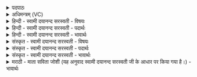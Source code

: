 <details><summary>पदपाठः</summary>

त्वाम्। अ॒ग्ने॒। वृ॒ण॒ते॒। ब्रा॒ह्म॒णाः। इ॒मे। शि॒वः। अ॒ग्ने॒। सं॒वर॑ण॒ इति॑ सं॒ऽवर॑णे। भ॒व॒। नः॒। स॒प॒त्न॒हेति॑ सपत्न॒ऽहा। नः॒। अ॒भि॒मा॒ति॒जिदित्य॑भिमाति॒ऽजित्। च॒। स्वे। गये॑। जा॒गृहि॒। अप्र॑युच्छ॒न्नित्यप्र॑ऽयुच्छन्। ३।
</details>

<details><summary>अधिमन्त्रम् (VC)</summary>

- अग्निर्देवता
- अग्निर्ऋषिः
- विराट्त्रिष्टुप्
- धैवतः
</details>

<details><summary>हिन्दी - स्वामी दयानन्द सरस्वती - विषयः</summary>

जिज्ञासु लोगों को क्या करना चाहिये, इस विषय को अगले मन्त्र में कहा है ॥
</details>

<details><summary>हिन्दी - स्वामी दयानन्द सरस्वती - पदार्थः</summary>

पदार्थान्वयभाषाः -  हे (अग्ने) तेजस्वी विद्वन् ! अग्नि के समान वर्तमान जो (इमे) ये (ब्राह्मणाः) ब्रह्मवेत्ता जन (त्वाम्) आप को (वृणते) स्वीकार करते हैं, उन के प्रति आप (संवरणे) सम्यक् स्वीकार करने में (शिवः) मङ्गलकारी (भव) हूजिये (नः) हमारे (सपत्नहा) शत्रुओं के दोषों के हननकर्त्ता हूजिये। हे (अग्ने) अग्निवत् प्रकाशमान ! (अप्रयुच्छन्) प्रमाद नहीं करते हुए (च) और (अभिमातिजित्) अभिमान को जीतनेवाले आप (स्वे) अपने (गये) घर में (जागृहि) जागो अर्थात् गृहकार्य करने में निद्रा आलस्यादि को छोड़ो (नः) हम को शीघ्र चेतन करो ॥३।
</details>

<details><summary>हिन्दी - स्वामी दयानन्द सरस्वती - भावार्थः</summary>

भावार्थभाषाः -  जैसे विद्वान् लोग ब्रह्म को स्वीकार करके आनन्द मङ्गल को प्राप्त होते और दोषों को निर्मूल नष्ट कर देते हैं, वैसे जिज्ञासु लोग ब्रह्मवेत्ता विद्वानों को प्राप्त हो के आनन्द मङ्गल का आचरण करते हुए बुरे स्वभावों के मूल को नष्ट करें और आलस्य को छोड़ के विद्या की उन्नति किया करें ॥३ ॥
</details>

<details><summary>संस्कृत - स्वामी दयानन्द सरस्वती - विषयः</summary>

जिज्ञासुभिः किं कर्त्तव्यमित्याह ॥
</details>

<details><summary>संस्कृत - स्वामी दयानन्द सरस्वती - पदार्थः</summary>

पदार्थान्वयभाषाः -  अग्ने पावकवद्वर्त्तमान य इमे ब्राह्मणास्त्वां वृणते तान् प्रति त्वं संवरणे शिवो भव नोऽस्माकं सपत्नहा भव। हे अग्ने ! अप्रयुच्छन्नभिमातिजिच्च त्वं स्वे गये जागृहि, नोऽस्मांश्च जागृतान् कुरु ॥३ ॥
</details>

<details><summary>संस्कृत - स्वामी दयानन्द सरस्वती - भावार्थः</summary>

भावार्थभाषाः -  यथा विद्वांसो ब्रह्म स्वीकृत्य मङ्गलमाप्नुवन्ति दोषान् घ्नन्ति तथा जिज्ञासवो ब्रह्मविदः प्राप्य मङ्गलाचरणाः सन्तः कुशीलतां घ्नन्त्वालस्यं विहाय विद्यामुन्नयन्तु च ॥३ ॥
</details>

<details><summary>मराठी - माता सविता जोशी (यह अनुवाद स्वामी दयानन्द सरस्वती जी के आधार पर किया गया है।) - भावार्थः</summary>

भावार्थभाषाः -  जसे विद्वान लोक मुळापासून दोष नष्ट करतात व ब्रह्माची उपासना करून आनंदी होतात आणि कल्याण करून घेतात. तसे जिज्ञासू लोकांनी ब्रह्मवेत्ते असलेल्या विद्वानांच्या संगतीने आनंदी व्हावे व कल्याणकारी आचरण करावे. वाईट स्वभाव मुळापासून दूर करावा आणि आळस सोडून विद्येचा प्रसार करावा.
</details>